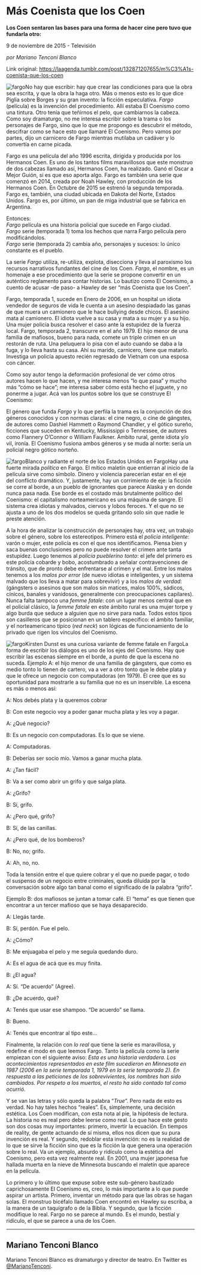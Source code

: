 # Más Coenista que los Coen

**Los Coen sentaron las bases para una forma de hacer cine pero tuvo que fundarla otro:**

9 de noviembre de 2015 - Televisión

_por Mariano Tenconi Blanco_

Link original: https://laagenda.tumblr.com/post/132871207655/m%C3%A1s-coenista-que-los-coen

![fargo](https://64.media.tumblr.com/0f957624804f72d9f2eb2c6c515d382f/tumblr_inline_pk0l94Eqt51t6q87u_500.jpg)No hay que escribir: hay que crear las condiciones para que la obra sea escrita, y que la obra la haga otro. Más o menos esto es lo que dice Piglia sobre Borges y su gran invento: la ficción especulativa. *Fargo* (película) es la invención del procedimiento. Allí estaba El Coenismo como una tintura. Otro tenía que teñirnos el pelo, que cambiarnos la cabeza. Como soy dramaturgo, no me interesa escribir sobre la trama o los personajes de Fargo, sino que lo que me propongo es descubrir el método, descifrar como se hace esto que llamaré El Coenismo.
Pero vamos por partes, dijo un carnicero de Fargo mientras mutilaba un cadáver y lo convertía en carne picada.


Fargo es una película del año 1996 escrita, dirigida y producida por los Hermanos Coen. Es uno de los tantos films maravillosos que este monstruo de dos cabezas llamado así, Hermanos Coen, ha realizado. Ganó el Oscar a Mejor Guión, si es que eso aporta algo. Fargo es también una serie que comenzó en 2014, creada por Noah Hawley, con producción de los Hermanos Coen. En Octubre de 2015 se estrenó la segunda temporada. Fargo es, también, una ciudad ubicada en Dakota del Norte, Estados Unidos. Fargo es, por último, un pan de miga industrial que se fabrica en Argentina.


Entonces:  
*Fargo* película es una historia policial que sucede en Fargo ciudad.  
*Fargo* serie (temporada 1) toma los hechos que narra Fargo película pero modificándolos.  
*Fargo* serie (temporada 2) cambia año, personajes y sucesos: lo único constante es el pueblo.

La serie *Fargo* utiliza, re-utiliza, explota, disecciona y lleva al paroxismo los recursos narrativos fundantes del cine de los Coen. *Fargo*, el nombre, es un homenaje a ese procedimiento que la serie se propone convertir en un auténtico reglamento para contar historias. Lo bautizo como El Coenismo, a cuento de acusar -de paso- a Hawley de ser “más Coenista que los Coen”. 


Fargo, temporada 1, sucede en Enero de 2006, en un hospital un idiota vendedor de seguros de vida le cuenta a un asesino despiadado las ganas de que muera un camionero que le hace bullying desde chicos. El asesino mata al camionero. El idiota vuelve a su casa y mata a su mujer y a su hijo. Una mujer policía busca resolver el caso ante la estupidez de la fuerza local. Fargo, temporada 2, transcurre en el año 1979. El hijo menor de una familia de mafiosos, bueno para nada, comete un triple crimen en un restorán de ruta. Una peluquera lo pisa con el auto cuando se daba a la fuga, y lo lleva hasta su casa. Ahí su marido, carnicero, tiene que matarlo. Investiga un policía apuesto recién regresado de Vietnam con una esposa con cáncer.


Como soy autor tengo la deformación profesional de ver cómo otros autores hacen lo que hacen, y me interesa menos “lo que pasa” y mucho más “cómo se hace”; me interesa saber cómo está hecho el juguete, y no ponerme a jugar. Acá van los puntos sobre los que se construye El Coenismo:

El género que funda *Fargo* y lo que perfila la trama es la conjunción de dos géneros conocidos y con normas claras: el cine negro, o cine de gángstes, de autores como Dashiel Hammett o Raymond Chandler, y el gótico sureño, ficciones que suceden en Kentucky, Mississippi o Tennessee, de autores como Flannery O’Connor o William Faulkner. Ámbito rural, gente idiota y/o vil, ironía.
El Coenismo fusiona ambos géneros y se muda al norte: sería un policial negro gótico norteño.

![fargo](https://64.media.tumblr.com/0f957624804f72d9f2eb2c6c515d382f/tumblr_inline_pk0l94Eqt51t6q87u_500.jpg)Blanco y radiante el norte de los Estados Unidos en FargoHay una fuerte mirada *política* en Fargo. El mítico maletín que entierran al inicio de la película sirve como símbolo. Dinero y violencia parecerían estar en el eje del conflicto dramático. Y, justamente, hay un corrimiento de eje: la ficción se corre al borde, a un pueblo de ignorantes que parece Alaska y en donde nunca pasa nada. Ese borde es el costado más brutalmente político del Coenismo: el capitalismo norteamericano es una máquina de sangre. El sistema crea idiotas y malvados, ciervos y lobos feroces. Y el que no se ajusta a uno de los dos modelos se queda gritando solo sin que nadie le preste atención.


A la hora de analizar la construcción de personajes hay, otra vez, un trabajo sobre el género, sobre los estereotipos. Primero está el *policía inteligente*: varón o mujer, este policía es con el que nos identificamos. Piensa bien y saca buenas conclusiones pero no puede resolver el crimen ante tanta estupidez. Luego tenemos al *policía pueblerino tonto*: el jefe del primero es este policía cobarde y bobo, acostumbrado a señalar contravenciones de tránsito, que de pronto debe enfrentarse al crimen y el mal. Entre los malos tenemos a los *malos por error* (de nuevo idiotas e inteligentes, y un sistema malvado que los lleva a matar para sobrevivir) y a los *malos de verdad*: (gángsters o asesinos que son malos sin matices, malos 100%, sádicos, cínicos, banales y vanidosos, generalmente con preocupaciones capilares). Nunca falta tampoco una *femme fatale*: con un lugar menos central que en el policial clásico, la *femme fatale* en este ámbito rural es una mujer torpe y algo burda que seduce a alguien que no sirve para nada. Todos estos tipos son casilleros que se posicionan en un tablero específico: el ámbito familiar, y el norteamericano típico (*red neck*) son lógicas de funcionamiento de lo privado que rigen los vínculos del Coenismo.


![fargo](https://64.media.tumblr.com/eb6a965ca8bf017e2edae3d801ef81e8/tumblr_inline_pk0l95MZ1H1t6q87u_500.jpg)Kirsten Dunst es una curiosa variante de femme fatale en FargoLa forma de escribir los diálogos es uno de los ejes del Coenismo. Hay que escribir las escenas siempre en el borde, a punto de que la escena no suceda. Ejemplo A: el hijo menor de una familia de gángsters, que como es medio tonto lo tienen de cartero, va a ver a otro tonto que le debe plata y que le ofrece un negocio con computadoras (en 1979). Él cree que es su oportunidad para mostrarle a su familia que no es un inservible. La escena es más o menos así:


A: Nos debés plata y la queremos cobrar
  
B: Con este negocio voy a poder ganar mucha plata y les voy a pagar.  

A: ¿Qué negocio?  

B: Es un negocio con computadoras. Es lo que se viene.  

A: Computadoras.  

B: Deberías ser socio mío. Vamos a ganar mucha plata.  

A: ¿Tan fácil?  

B: Va a ser como abrir un grifo y que salga plata.  

A: ¿Grifo?  

B: Sí, grifo.  

A: ¿Pero qué, grifo?  

B: Sí, de las canillas.  

A: ¿Pero qué, de los bomberos?  

B: No, no; grifo.  

A: Ah, no, no.  


Toda la tensión entre el que quiere cobrar y el que no puede pagar, o todo el suspenso de un negocio entre criminales, queda diluida por la conversación sobre algo tan banal como el significado de la palabra “grifo”.


Ejemplo B: dos mafiosos se juntan a tomar café. El “tema” es que tienen que encontrar a un tercer mafioso que se haya desaparecido.

A: Llegás tarde.  

B: Sí, perdón. Fue el pelo.  

A: ¿Cómo?  

B: Me enjuagaba el pelo y me seguía quedando duro.  

A: Es el agua de acá que es muy finita.  

B: ¿El agua?  

A: Sí. “De acuerdo” (Agree).   

B: ¿De acuerdo, qué?  

A: Tenés que usar ese shampoo. “De acuerdo” se llama.  

B: Bueno.  

A: Tenés que encontrar al tipo este…

Finalmente, la relación con *lo real* que tiene la serie es maravillosa, y redefine el modo en que leemos Fargo. Tanto la película como la serie empiezan con el siguiente aviso: *Esta es una historia verdadera. Los acontecimientos representados en este film sucedieron en Minnesota en 1987 (2006 en la serie temporada 1, 1979 en la serie temporada 2). En respuesta a las peticiones de los sobrevivientes, los nombres han sido cambiados. Por respeto a los muertos, el resto ha sido contado tal como ocurrió.* 

Y se van las letras y sólo queda la palabra “*True*”. Pero nada de esto es verdad. No hay tales hechos “reales”. Es, simplemente, una decisión estética. Los Coen modifican, con esta nota al pie, la hipótesis de lectura. La historia no es real pero debe leerse como real. Lo que hace este gesto son dos cosas muy importantes: primero, invertir la ecuación. En tiempos de reality, de gente actuando de sí misma, ellos nos dicen que su pura invención es real. Y segundo, redoblar esta invención: no es la realidad de lo que se sirve la ficción sino que es la ficción la que genera una operación sobre lo real. Va un ejemplo, absurdo y ridículo como la estética del Coenismo, pero esta vez realmente real. En 2001, una mujer japonesa fue hallada muerta en la nieve de Minnesota buscando el maletín que aparece en la película.


Lo primero y lo último que expuse sobre este sub-género bautizado caprichosamente El Coenismo es, creo, lo más importante a lo que puede aspirar un artista. Primero, inventar un método para que las obras se hagan solas. El monstruo bicéfalo llamado Coen encontró en Hawley su escriba, a la manera de un taquígrafo o de la Biblia. Y segundo, que la ficción modifique lo real. Fargo no se parece al mundo. Es el mundo, bestial y ridículo, el que se parece a una de los Coen.


  




---

 Mariano Tenconi Blanco
-----------------------

 Mariano Tenconi Blanco es dramaturgo y director de teatro. En Twitter es [@MarianoTenconi](https://twitter.com/MarianoTenconi). 

